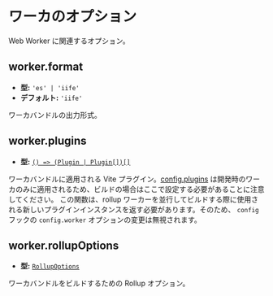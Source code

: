 # ワーカのオプション

Web Worker に関連するオプション。

## worker.format

- **型:** `'es' | 'iife'`
- **デフォルト:** `'iife'`

ワーカバンドルの出力形式。

## worker.plugins

- **型:** [`() => (Plugin | Plugin[])[]`](./shared-options#plugins)

ワーカバンドルに適用される Vite プラグイン。[config.plugins](./shared-options#plugins) は開発時のワーカのみに適用されるため、ビルドの場合はここで設定する必要があることに注意してください。
この関数は、rollup ワーカーを並行してビルドする際に使用される新しいプラグインインスタンスを返す必要があります。そのため、 `config` フックの `config.worker` オプションの変更は無視されます。

## worker.rollupOptions

- **型:** [`RollupOptions`](https://rollupjs.org/configuration-options/)

ワーカバンドルをビルドするための Rollup オプション。
